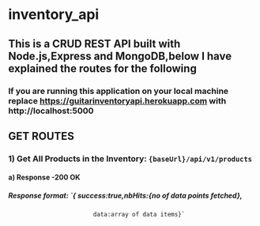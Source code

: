 # inventory_api
## This is a CRUD REST API  built with Node.js,Express and MongoDB,below I have explained the routes for the following
### If you  are running this application on your local machine replace https://guitarinventoryapi.herokuapp.com with http://localhost:5000
## GET ROUTES
### 1) Get All Products in the Inventory:  `{baseUrl}/api/v1/products`
####   a) Response -200 OK
#####  Response format: `{  success:true,nbHits:{no of data points fetched},
                            data:array of data items}`
